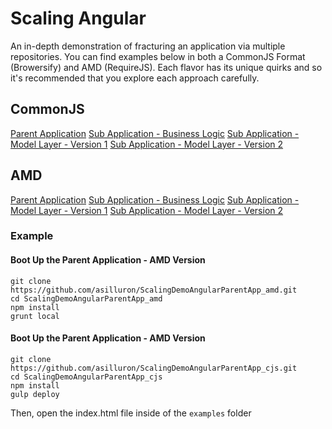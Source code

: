 # Scaling Angular
An in-depth demonstration of fracturing an application via multiple repositories. You can find examples below in both a CommonJS Format (Browersify) and AMD (RequireJS). Each flavor has its unique quirks and so it's recommended that you explore each approach carefully.

## CommonJS
[Parent Application](https://github.com/asilluron/ScalingDemoAngularParentApp_cjs)
[Sub Application - Business Logic](https://github.com/asilluron/ScalingDemoAngularSubApp_cjs)
[Sub Application - Model Layer - Version 1](https://github.com/asilluron/ScalingDemoAngularSubAppModel1_cjs)
[Sub Application - Model Layer - Version 2](https://github.com/asilluron/ScalingDemoAngularSubAppModel2_cjs)

## AMD
[Parent Application](https://github.com/asilluron/ScalingDemoAngularParentApp_amd)
[Sub Application - Business Logic](https://github.com/asilluron/ScalingDemoAngularSubApp_amd)
[Sub Application - Model Layer - Version 1](https://github.com/asilluron/ScalingDemoAngularSubAppModel1_amd)
[Sub Application - Model Layer - Version 2](https://github.com/asilluron/ScalingDemoAngularSubAppModel2_amd)

### Example

#### Boot Up the Parent Application - AMD Version

```
git clone https://github.com/asilluron/ScalingDemoAngularParentApp_amd.git
cd ScalingDemoAngularParentApp_amd
npm install
grunt local
```

#### Boot Up the Parent Application - AMD Version

```
git clone https://github.com/asilluron/ScalingDemoAngularParentApp_cjs.git
cd ScalingDemoAngularParentApp_cjs
npm install
gulp deploy
```

Then, open the index.html file inside of the `examples` folder
